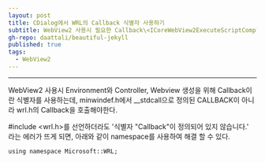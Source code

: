 ```yaml
---
layout: post
title: CDialog에서 WRL의 Callback 식별자 사용하기
subtitle: WebView2 사용시 필요한 Callback\<ICoreWebView2ExecuteScriptCompletedHandler\> 식별자 사용하기
gh-repo: daattali/beautiful-jekyll
published: true
tags:
  - WebView2
---
```


***

WebView2 사용시 Environment와 Controller, Webview 생성을 위해 Callback이란 식별자를 사용하는데,   minwindef.h에서 __stdcall으로 정의된 CALLBACK이 아니라 wrl.h의 Callback을 호출해야한다. 

#include <wrl.h>를 선언하더라도 '식별자 "Callback"이 정의되어 있지 않습니다.' 라는 에러가 뜨게 되면, 아래와 같이 namespace를 사용하여 해결 할 수 있다.

    using namespace Microsoft::WRL;   

